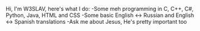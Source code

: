 Hi, I'm W3SLAV, here's what I do:
-Some meh programming in C, C++, C#, Python, Java, HTML and CSS
-Some basic English <-> Russian and English <-> Spanish translations
-Ask me about Jesus, He's pretty important too
